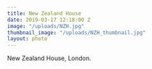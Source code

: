 ```yaml
---
title: New Zealand House
date: 2019-03-17 12:18:00 Z
image: "/uploads/NZH.jpg"
thumbnail_image: "/uploads/NZH_thumbnail.jpg"
layout: photo
---
```


New Zealand House, London.